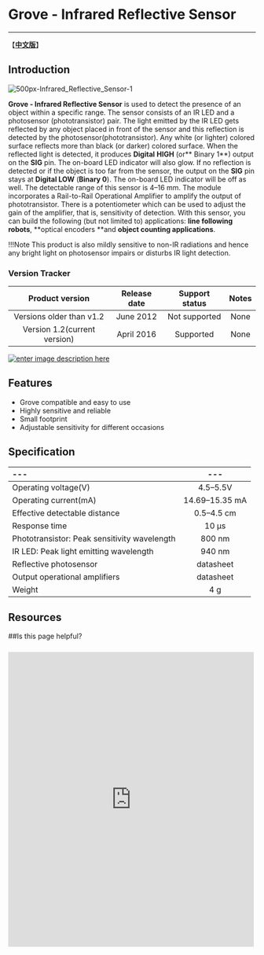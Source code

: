 # Grove - Infrared Reflective Sensor
----------
【**[中文版](http://www.seeedstudio.com/wiki/index.php?title=Grove_-_Infrared_Reflective_Sensor_%E7%BA%A2%E5%A4%96%E5%8F%8D%E5%B0%84%E4%BC%A0%E6%84%9F%E5%99%A8&uselang=zh)**】

## Introduction ##
![500px-Infrared_Reflective_Sensor-1](https://statics3.seeedstudio.com/images/product/GroveInfraredReflective.jpg)

**Grove - Infrared Reflective Sensor** is used to detect the presence of an object within a specific range. The sensor consists of an IR LED and a photosensor (phototransistor) pair. The light emitted by the IR LED gets reflected by any object placed in front of the sensor and this reflection is detected by the photosensor(phototransistor). Any white (or lighter) colored surface reflects more than black (or darker) colored surface.
When the reflected light is detected, it produces **Digital** **HIGH** (or** Binary 1**) output on the **SIG** pin. The on-board LED indicator will also glow. If no reflection is detected or if the object is too far from the sensor, the output on the **SIG** pin stays at **Digital LOW** (**Binary 0**). The on-board LED indicator will be off as well. The detectable range of this sensor is 4–16 mm. The module incorporates a Rail-to-Rail Operational Amplifier to amplify the output of phototransistor. There is a potentiometer which can be used to adjust the gain of the amplifier, that is, sensitivity of detection.
With this sensor, you can build the following (but not limited to) applications: **line following robots**, **optical encoders **and **object counting applications**.

!!!Note
    This product is also mildly sensitive to non-IR radiations and hence any bright light on photosensor impairs or disturbs IR light detection.

### Version Tracker ###

Product version| Release date	|Support status	| Notes
:---:|:---:|:---:|:---:
Versions older than v1.2	|  June 2012‎	|Not supported	|None
Version 1.2(current version)	|April 2016	|Supported|	None


[![enter image description here](http://www.seeedstudio.com/wiki/images/thumb/d/d0/Get_One_Now_Banner.png/150px-Get_One_Now_Banner.png)](https://www.seeedstudio.com/item_detail.html?p_id=1230)

## Features ##
- Grove compatible and easy to use
- Highly sensitive and reliable
- Small footprint
- Adjustable sensitivity for different occasions

## Specification ##

---|---
:---|:---:
Operating voltage(V)	|4.5–5.5V
Operating current(mA)	|14.69–15.35 mA
Effective detectable distance	|0.5–4.5 cm
Response time|	10 μs
Phototransistor: Peak sensitivity wavelength	|800 nm
IR LED: Peak light emitting wavelength	|940 nm
Reflective photosensor|	datasheet
Output operational amplifiers|	datasheet
Weight|	4 g


## Resources ##



##Is this page helpful?
<iframe style="height: 600px; width: 500px; margin: 10px 0 10px;" allowTransparency="true" src="https://www.surveymonkey.com/r/MFQSJ6F" frameborder="0"></iframe>
